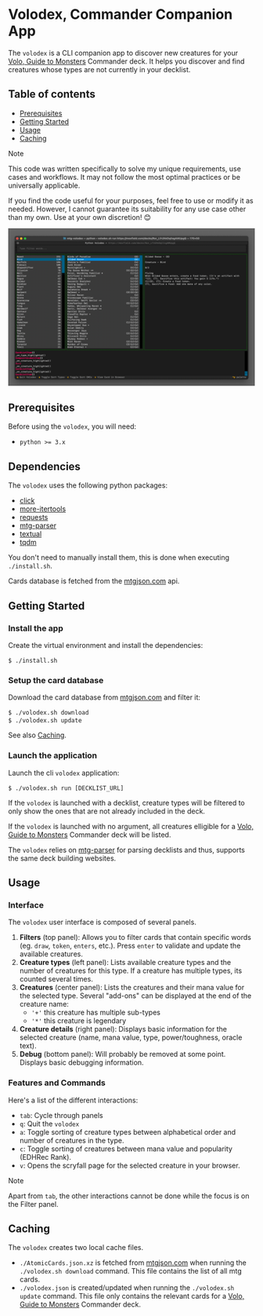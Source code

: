 # Volodex, Commander Companion App

The `volodex` is a CLI companion app to discover new creatures for your [Volo, Guide to Monsters](https://scryfall.com/card/afr/238/volo-guide-to-monsters) Commander deck.
It helps you discover and find creatures whose types are not currently in your decklist.


## Table of contents

- [Prerequisites](#prerequisites)
- [Getting Started](#getting-started)
- [Usage](#usage)
- [Caching](#caching)


> [!NOTE]
> This code was written specifically to solve my unique requirements, use cases and workflows. It may not follow the most optimal practices or be universally applicable.
> 
> If you find the code useful for your purposes, feel free to use or modify it as needed. However, I cannot guarantee its suitability for any use case other than my own. Use at your own discretion! 😊


![Screen capture of the Volodex user interface](./assets/volodex.png)


## Prerequisites

Before using the `volodex`, you will need:
- `python >= 3.x`


## Dependencies

The `volodex` uses the following python packages:
- [click](https://pypi.org/project/click/)
- [more-itertools](https://pypi.org/project/more-itertools/)
- [requests](https://pypi.org/project/requests/)
- [mtg-parser](https://pypi.org/project/mtg_parser/)
- [textual](https://pypi.org/project/textual/)
- [tqdm](https://pypi.org/project/tqdm/)


You don't need to manually install them, this is done when executing `./install.sh`.

Cards database is fetched from the [mtgjson.com](https://mtgjson.com) api.


## Getting Started


### Install the app

Create the virtual environment and install the dependencies:

```Shell
$ ./install.sh
```


### Setup the card database

Download the card database from [mtgjson.com](https://mtgjson.com) and filter it:

```Shell
$ ./volodex.sh download
$ ./volodex.sh update
```

See also [Caching](#caching).


### Launch the application

Launch the cli `volodex` application:

```Shell
$ ./volodex.sh run [DECKLIST_URL]
```

If the `volodex` is launched with a decklist, creature types will be filtered to only show the ones that are not already included in the deck.

If the `volodex` is launched with no argument, all creatures elligible for a [Volo, Guide to Monsters](https://scryfall.com/card/afr/238/volo-guide-to-monsters) Commander deck will be listed.

The `volodex` relies on [mtg-parser](https://pypi.org/project/mtg_parser/) for parsing decklists and thus, supports the same deck building websites.


## Usage


### Interface

The `volodex` user interface is composed of several panels.
1. **Filters** (top panel): Allows you to filter cards that contain specific words (eg. `draw`, `token`, `enters`, etc.). Press `enter` to validate and update the available creatures.
2. **Creature types** (left panel): Lists available creature types and the number of creatures for this type. If a creature has multiple types, its counted several times.
3. **Creatures** (center panel): Lists the creatures and their mana value for the selected type. Several "add-ons" can be displayed at the end of the creature name:
    - `'+'` this creature has multiple sub-types
    - `'*'` this creature is legendary
4. **Creature details** (right panel): Displays basic information for the selected creature (name, mana value, type, power/toughness, oracle text).
5. **Debug** (bottom panel): Will probably be removed at some point. Displays basic debugging information.


### Features and Commands

Here's a list of the different interactions:
- `tab`: Cycle through panels
- `q`: Quit the `volodex`
- `a`: Toggle sorting of creature types between alphabetical order and number of creatures in the type.
- `c`: Toggle sorting of creatures between mana value and popularity (EDHRec Rank).
- `v`: Opens the scryfall page for the selected creature in your browser.

> [!NOTE]
> Apart from `tab`, the other interactions cannot be done while the focus is on the Filter panel.


## Caching

The `volodex` creates two local cache files.
- `./AtomicCards.json.xz` is fetched from [mtgjson.com](https://mtgjson.com) when running the `./volodex.sh download` command. This file contains the list of all mtg cards.
- `./volodex.json` is created/updated when running the `./volodex.sh update` command. This file only contains the relevant cards for a [Volo, Guide to Monsters](https://scryfall.com/card/afr/238/volo-guide-to-monsters) Commander deck.
